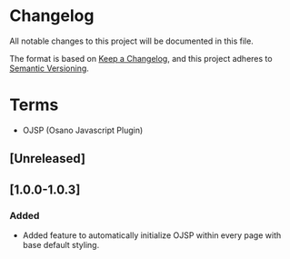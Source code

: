 # Changelog
All notable changes to this project will be documented in this file.

The format is based on [Keep a Changelog](https://keepachangelog.com/en/1.0.0/),
and this project adheres to [Semantic Versioning](https://semver.org/spec/v2.0.0.html).

# Terms 
- OJSP (Osano Javascript Plugin)

## [Unreleased]

## [1.0.0-1.0.3]
### Added
- Added feature to automatically initialize OJSP within every page with base default styling. 
